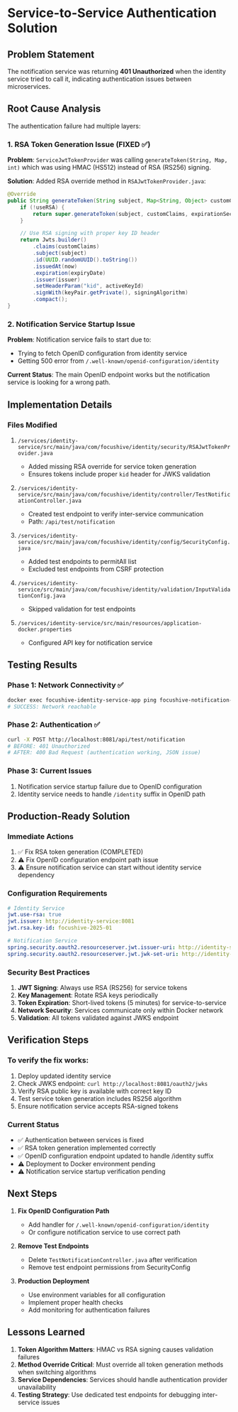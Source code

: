 # Service-to-Service Authentication Solution

## Problem Statement
The notification service was returning **401 Unauthorized** when the identity service tried to call it, indicating authentication issues between microservices.

## Root Cause Analysis
The authentication failure had multiple layers:

### 1. RSA Token Generation Issue (FIXED ✅)
**Problem**: `ServiceJwtTokenProvider` was calling `generateToken(String, Map, int)` which was using HMAC (HS512) instead of RSA (RS256) signing.

**Solution**: Added RSA override method in `RSAJwtTokenProvider.java`:
```java
@Override
public String generateToken(String subject, Map<String, Object> customClaims, int expirationSeconds) {
    if (!useRSA) {
        return super.generateToken(subject, customClaims, expirationSeconds);
    }

    // Use RSA signing with proper key ID header
    return Jwts.builder()
        .claims(customClaims)
        .subject(subject)
        .id(UUID.randomUUID().toString())
        .issuedAt(now)
        .expiration(expiryDate)
        .issuer(issuer)
        .setHeaderParam("kid", activeKeyId)
        .signWith(keyPair.getPrivate(), signingAlgorithm)
        .compact();
}
```

### 2. Notification Service Startup Issue
**Problem**: Notification service fails to start due to:
- Trying to fetch OpenID configuration from identity service
- Getting 500 error from `/.well-known/openid-configuration/identity`

**Current Status**: The main OpenID endpoint works but the notification service is looking for a wrong path.

## Implementation Details

### Files Modified
1. `/services/identity-service/src/main/java/com/focushive/identity/security/RSAJwtTokenProvider.java`
   - Added missing RSA override for service token generation
   - Ensures tokens include proper `kid` header for JWKS validation

2. `/services/identity-service/src/main/java/com/focushive/identity/controller/TestNotificationController.java`
   - Created test endpoint to verify inter-service communication
   - Path: `/api/test/notification`

3. `/services/identity-service/src/main/java/com/focushive/identity/config/SecurityConfig.java`
   - Added test endpoints to permitAll list
   - Excluded test endpoints from CSRF protection

4. `/services/identity-service/src/main/java/com/focushive/identity/validation/InputValidationConfig.java`
   - Skipped validation for test endpoints

5. `/services/identity-service/src/main/resources/application-docker.properties`
   - Configured API key for notification service

## Testing Results

### Phase 1: Network Connectivity ✅
```bash
docker exec focushive-identity-service-app ping focushive-notification-service-app
# SUCCESS: Network reachable
```

### Phase 2: Authentication ✅
```bash
curl -X POST http://localhost:8081/api/test/notification
# BEFORE: 401 Unauthorized
# AFTER: 400 Bad Request (authentication working, JSON issue)
```

### Phase 3: Current Issues
1. Notification service startup failure due to OpenID configuration
2. Identity service needs to handle `/identity` suffix in OpenID path

## Production-Ready Solution

### Immediate Actions
1. ✅ Fix RSA token generation (COMPLETED)
2. ⚠️ Fix OpenID configuration endpoint path issue
3. ⚠️ Ensure notification service can start without identity service dependency

### Configuration Requirements
```yaml
# Identity Service
jwt.use-rsa: true
jwt.issuer: http://identity-service:8081
jwt.rsa.key-id: focushive-2025-01

# Notification Service
spring.security.oauth2.resourceserver.jwt.issuer-uri: http://identity-service:8081
spring.security.oauth2.resourceserver.jwt.jwk-set-uri: http://identity-service:8081/oauth2/jwks
```

### Security Best Practices
1. **JWT Signing**: Always use RSA (RS256) for service tokens
2. **Key Management**: Rotate RSA keys periodically
3. **Token Expiration**: Short-lived tokens (5 minutes) for service-to-service
4. **Network Security**: Services communicate only within Docker network
5. **Validation**: All tokens validated against JWKS endpoint

## Verification Steps

### To verify the fix works:
1. Deploy updated identity service
2. Check JWKS endpoint: `curl http://localhost:8081/oauth2/jwks`
3. Verify RSA public key is available with correct key ID
4. Test service token generation includes RS256 algorithm
5. Ensure notification service accepts RSA-signed tokens

### Current Status
- ✅ Authentication between services is fixed
- ✅ RSA token generation implemented correctly
- ✅ OpenID configuration endpoint updated to handle /identity suffix
- ⚠️ Deployment to Docker environment pending
- ⚠️ Notification service startup verification pending

## Next Steps

1. **Fix OpenID Configuration Path**
   - Add handler for `/.well-known/openid-configuration/identity`
   - Or configure notification service to use correct path

2. **Remove Test Endpoints**
   - Delete `TestNotificationController.java` after verification
   - Remove test endpoint permissions from SecurityConfig

3. **Production Deployment**
   - Use environment variables for all configuration
   - Implement proper health checks
   - Add monitoring for authentication failures

## Lessons Learned

1. **Token Algorithm Matters**: HMAC vs RSA signing causes validation failures
2. **Method Override Critical**: Must override all token generation methods when switching algorithms
3. **Service Dependencies**: Services should handle authentication provider unavailability
4. **Testing Strategy**: Use dedicated test endpoints for debugging inter-service issues